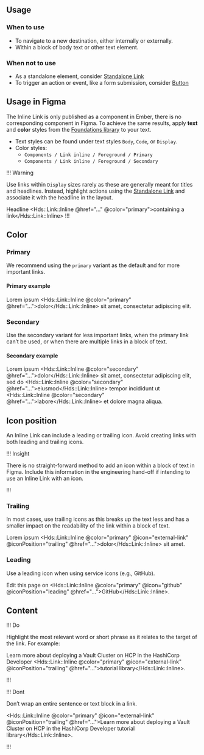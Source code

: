 ## Usage

### When to use

- To navigate to a new destination, either internally or externally.
- Within a block of body text or other text element.

### When not to use

- As a standalone element, consider [Standalone Link](/components/link/standalone)
- To trigger an action or event, like a form submission, consider [Button](/components/button)

## Usage in Figma

The Inline Link is only published as a component in Ember, there is no corresponding component in Figma. To achieve the same results, apply **text** and **color** styles from the [Foundations library](https://www.figma.com/file/oQsMzMMnynfPWpMEt91OpH/HDS-Product---Foundations?type=design&node-id=2130%3A2&t=6XBReWOxMRTiW1Iv-1) to your text.

- Text styles can be found under text styles `Body`, `Code`, or `Display`.
- Color styles:
    - `Components / Link inline / Foreground / Primary`
    - `Components / Link inline / Foreground / Secondary`

!!! Warning

Use links within `Display` sizes rarely as these are generally meant for titles and headlines. Instead, highlight actions using the [Standalone Link](/components/link/standalone) and associate it with the headline in the layout.

<span class="hds-typography-display-400 hds-font-family-sans-display hds-font-weight-bold">Headline <Hds::Link::Inline @href="..." @color="primary">containing a link</Hds::Link::Inline></span>
!!!

## Color

### Primary

We recommend using the `primary` variant as the default and for more important links.

#### Primary example

<span class="hds-typography-body-300">Lorem ipsum <Hds::Link::Inline @color="primary" @href="...">dolor</Hds::Link::Inline> sit amet, consectetur adipiscing elit.</span>

### Secondary

Use the secondary variant for less important links, when the primary link can’t be used, or when there are multiple links in a block of text.

#### Secondary example

<span class="hds-typography-body-300">Lorem ipsum <Hds::Link::Inline @color="secondary" @href="...">dolor</Hds::Link::Inline> sit amet, consectetur adipiscing elit, sed do <Hds::Link::Inline @color="secondary" @href="...">eiusmod</Hds::Link::Inline> tempor incididunt ut <Hds::Link::Inline @color="secondary" @href="...">labore</Hds::Link::Inline> et dolore magna aliqua.</span>

## Icon position

An Inline Link can include a leading or trailing icon. Avoid creating links with both leading and trailing icons.

!!! Insight

There is no straight-forward method to add an icon within a block of text in Figma. Include this information in the engineering hand-off if intending to use an Inline Link with an icon.

!!!

### Trailing

In most cases, use trailing icons as this breaks up the text less and has a smaller impact on the readability of the link within a block of text.

<span class="hds-typography-body-300">Lorem ipsum <Hds::Link::Inline @color="primary" @icon="external-link" @iconPosition="trailing" @href="...">dolor</Hds::Link::Inline> sit amet.</span>

### Leading

Use a leading icon when using service icons (e.g., GitHub).

<span class="hds-typography-body-300">Edit this page on <Hds::Link::Inline @color="primary" @icon="github" @iconPosition="leading" @href="...">GitHub</Hds::Link::Inline>.</span>

## Content

!!! Do

Highlight the most relevant word or short phrase as it relates to the target of the link. For example:

<span class="hds-typography-body-300">Learn more about deploying a Vault Cluster on HCP in the HashiCorp Developer <Hds::Link::Inline @color="primary" @icon="external-link" @iconPosition="trailing" @href="...">tutorial library</Hds::Link::Inline>.</span>

!!!

!!! Dont

Don’t wrap an entire sentence or text block in a link.

<span class="hds-typography-body-300"><Hds::Link::Inline @color="primary" @icon="external-link" @iconPosition="trailing" @href="...">Learn more about deploying a Vault Cluster on HCP in the HashiCorp Developer tutorial library</Hds::Link::Inline>.</span>

!!!